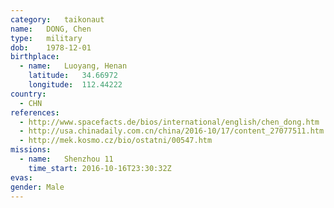 ```yaml
---
category:	taikonaut
name:	DONG, Chen
type:	military
dob:	1978-12-01
birthplace:
  - name:	Luoyang, Henan
    latitude:	34.66972
    longitude:	112.44222
country:
  - CHN
references:
  - http://www.spacefacts.de/bios/international/english/chen_dong.htm
  - http://usa.chinadaily.com.cn/china/2016-10/17/content_27077511.htm
  - http://mek.kosmo.cz/bio/ostatni/00547.htm
missions:
  - name:	Shenzhou 11
    time_start:	2016-10-16T23:30:32Z
evas:
gender:	Male
---
```


